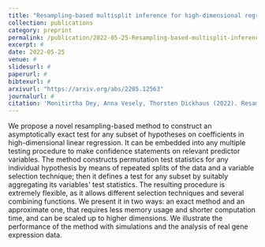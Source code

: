 ```yaml
---
title: "Resampling-based multisplit inference for high-dimensional regression"
collection: publications
category: preprint
permalink: /publication/2022-05-25-Resampling-based-multisplit-inference-for-high-dimensional-regression
excerpt: #
date: 2022-05-25
venue: #
slidesurl: #
paperurl: #
bibtexurl: #
arxivurl: "https://arxiv.org/abs/2205.12563"
journalurl: #
citation: 'Monitirtha Dey, Anna Vesely, Thorsten Dickhaus (2022). Resampling-based multisplit inference for high-dimensional regression. <i>Pre-print</i>. arXiv: 2205.12563'
---
```

We propose a novel resampling-based method to construct an asymptotically exact test for any subset of hypotheses on coefficients in high-dimensional linear regression. It can be embedded into any multiple testing procedure to make confidence statements on relevant predictor variables. The method constructs permutation test statistics for any individual hypothesis by means of repeated splits of the data and a variable selection technique; then it defines a test for any subset by suitably aggregating its variables' test statistics. The resulting procedure is extremely flexible, as it allows different selection techniques and several combining functions. We present it in two ways: an exact method and an approximate one, that requires less memory usage and shorter computation time, and can be scaled up to higher dimensions. We illustrate the performance of the method with simulations and the analysis of real gene expression data.